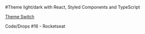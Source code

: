 #Theme light/dark with React, Styled Components and TypeScript

[Theme Switch](https://github.com/paulalopes21/reacjs-themeswitcher/blob/main/public/ThemeSwitcher.gif)

Code/Drops #16 - Rocketseat